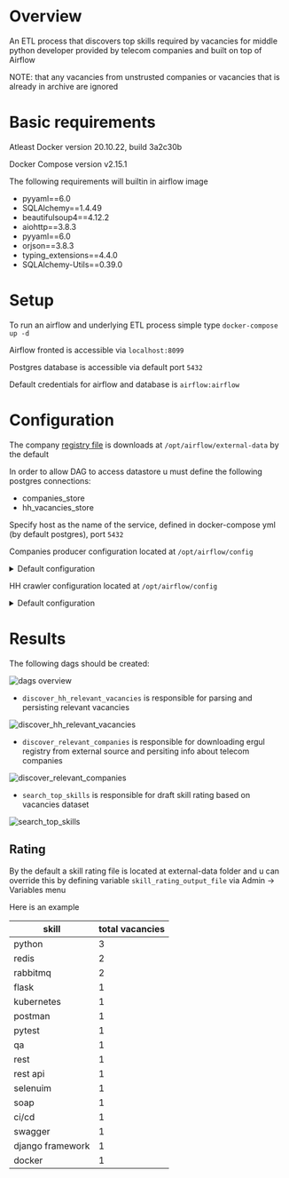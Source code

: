 # Overview

An ETL process that discovers top skills required by vacancies for middle python developer provided by telecom companies and built on top of Airflow

NOTE: that any vacancies from unstrusted companies or vacancies that is already in archive are ignored

# Basic requirements

Atleast Docker version 20.10.22, build 3a2c30b

Docker Compose version v2.15.1

The following requirements will builtin in airflow image

* pyyaml==6.0
* SQLAlchemy==1.4.49
* beautifulsoup4==4.12.2
* aiohttp==3.8.3
* pyyaml==6.0
* orjson==3.8.3
* typing_extensions==4.4.0
* SQLAlchemy-Utils==0.39.0

# Setup

To run an airflow and underlying ETL process simple type `docker-compose up -d`

Airflow fronted is accessible via `localhost:8099`

Postgres database is accessible via default port `5432`

Default credentials for airflow and database is `airflow:airflow`

# Configuration

The company [registry file](https://ofdata.ru/open-data/download/egrul.json.zip) is downloads at `/opt/airflow/external-data` by the default 

In order to allow DAG to access datastore u must define the following postgres connections:

* companies_store
* hh_vacancies_store

Specify host as the name of the service, defined in docker-compose yml (by default postgres), port `5432`

Companies producer configuration located at `/opt/airflow/config`

<details>

<summary>Default configuration</summary>

```yaml
processes:
  egrul-registry:
    disabled: false
    datasource:
      data-path: /opt/airflow/external-data
    datastore:
      connection-url: postgresql://airflow:airflow@postgres:5432/companies
      driver: PostgreDatastore
      parameters:
        batch:
          max-size: 5000
        connection: {}
        init-storage-sql: "TRUNCATE public.company RESTART IDENTITY;"
        max-pool-size: 4
    processor:
      max-io-workers: 2
      max-processes: 8
      transformer:
        parameters:
          model: Company
        transformer: GenericTransformer
```

</details>

HH crawler configuration located at `/opt/airflow/config`

<details>

<summary>Default configuration</summary>

```yaml
datastore:
  connection-string: postgresql://airflow:airflow@postgres:5432/hh_vacancies

vacancy-limit: 250
vacancy-prefetch: 50
hh-api-endpoint: "https://api.hh.ru/vacancies"
request-timeout-in-seconds: 15
```

</details>

# Results

The following dags should be created:

![dags overview](https://gcdnb.pbrd.co/images/DaqkkcNGXrQK.png?o=1)

* `discover_hh_relevant_vacancies` is responsible for parsing and persisting relevant vacancies

![discover_hh_relevant_vacancies](https://gcdnb.pbrd.co/images/AVmh4b6l6Jkn.png?o=1)

* `discover_relevant_companies` is responsible for downloading ergul registry from external source and persiting info about telecom companies

![discover_relevant_companies](https://gcdnb.pbrd.co/images/3kVvtNLRXRwW.png?o=1)

* `search_top_skills` is responsible for draft skill rating based on vacancies dataset

![search_top_skills](https://gcdnb.pbrd.co/images/iDPPGwNnhPlW.png?o=1)

## Rating

By the default a skill rating file is located at external-data folder and u can override this by defining variable `skill_rating_output_file` via Admin -> Variables menu

Here is an example

| skill | total vacancies |
| ----- | --------------- |
| python | 3 |
| redis | 2 |
| rabbitmq | 2 |
| flask | 1 |
| kubernetes | 1 |
| postman | 1 |
| pytest | 1 |
| qa | 1 |
| rest | 1 |
| rest api | 1 |
| selenuim | 1 |
| soap | 1 |
| ci/cd | 1 |
| swagger | 1 |
| django framework | 1 |
| docker | 1 |